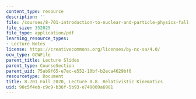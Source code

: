 ```yaml
---
content_type: resource
description: ''
file: /courses/8-701-introduction-to-nuclear-and-particle-physics-fall-2020/90c5f4ebc9c9b36f5b93e749009a6981_MIT8_701f20_lec0.8.pdf
file_size: 352025
file_type: application/pdf
learning_resource_types:
- Lecture Notes
license: https://creativecommons.org/licenses/by-nc-sa/4.0/
ocw_type: OCWFile
parent_title: Lecture Slides
parent_type: CourseSection
parent_uid: 75ab9f65-e7ec-e552-10bf-b2eca4629bf0
resourcetype: Document
title: 8.701 Fall 2020, Lecture 0.8. Relativistic Kinematics
uid: 90c5f4eb-c9c9-b36f-5b93-e749009a6981
---
```

